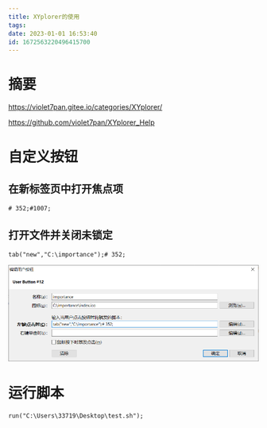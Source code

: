 ```yaml
---
title: XYplorer的使用
tags: 
date: 2023-01-01 16:53:40
id: 1672563220496415700
---
```

# 摘要





https://violet7pan.gitee.io/categories/XYplorer/

https://github.com/violet7pan/XYplorer_Help







# 自定义按钮

## 在新标签页中打开焦点项

```
# 352;#1007;
```



## 打开文件并关闭未锁定

```
tab("new","C:\importance");# 352;
```

![image-20230105204506150](assets/images/image-20230105204506150.png)

# 运行脚本

```
run("C:\Users\33719\Desktop\test.sh");
```

